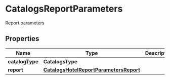 

# CatalogsReportParameters

Report parameters

## Properties

| Name | Type | Description | Notes |
|------------ | ------------- | ------------- | -------------|
|**catalogType** | **CatalogsType** |  |  |
|**report** | [**CatalogsHotelReportParametersReport**](CatalogsHotelReportParametersReport.md) |  |  |



